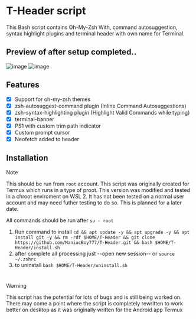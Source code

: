 # T-Header script
This Bash script contains Oh-My-Zsh With, command autosuggestion, syntax highlight plugins and terminal header with own name for Terminal. 
## Preview of after setup completed..
![image](https://github.com/ManiacBoy777/T-Header/assets/29928632/c5c270b7-e13f-4f2d-9a6b-a43d982cacb8)
![image](https://github.com/ManiacBoy777/T-Header/assets/29928632/ffc1b07e-11b6-4561-b0c0-f738a472958c)

## Features

- [x] Support for oh-my-zsh themes
- [x] zsh-autosuggest-command plugin
        (Inline Command Autosuggestions)
- [x] zsh-syntax-highlighting plugin
        (Highlight Valid Commands while typing)
- [x] terminal-banner
- [x] PS1 with custom trim path indicator
- [x] Custom prompt cursor
- [x] Neofetch added to header

## Installation
> [!NOTE]
> This should be run from `root` account. This script was originally created for Termux which runs in a type of proot. This version was modified and tested in a chroot enviroment on WSL 2. It has not been tested on a normal user account and may need futher testing to do so. This is planned for a later date.
>
> All commands should be run after `su - root`
1. Run command to install
`cd && apt update -y && apt upgrade -y && apt install git -y && rm -rdf $HOME/T-Header && git clone https://github.com/ManiacBoy777/T-Header.git && bash $HOME/T-Header/install.sh`
2. after complete all processing just --open new session-- or `source ~/.zshrc`
3. to uninstall
`bash $HOME/T-Header/uninstall.sh`
#


> [!WARNING]
> This script has the potential for lots of bugs and is still being worked on. There may come a point where the script is completely rewritten to work better on desktop as it was originally written for the Android app Termux
